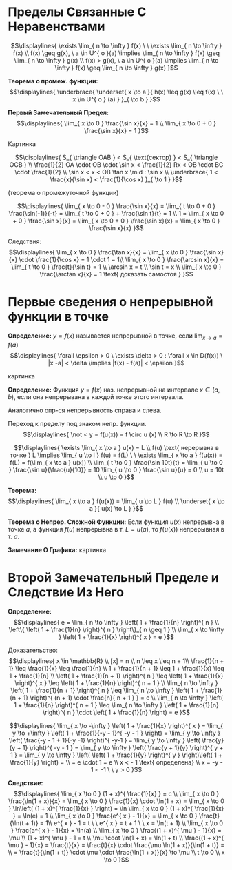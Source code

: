 # Пределы Связанные С Неравенствами 
$$\displaylines{
\exists \lim_{ n \to \infty } f(x) \ \ \exists \lim_{ n \to \infty } f(x) \\ 
f(x) \geq g(x), \ a \in U^{ o }(a) \implies \lim_{ n \to \infty } f(x) \geq \lim_{ n \to \infty } g(x) \\ 
f(x) > g(x), \ a \in U^{ o }(a) \implies \lim_{ n \to \infty } f(x) \geq \lim_{ n \to \infty } g(x) 
}$$

**Теорема о промеж. функции:**
$$\displaylines{
\underbrace{ \underset{ x \to a }{ h(x) \leq g(x) \leq f(x) \ \ x \in U^{ o } (a) } }_{ \to b } 
}$$

**Первый Замечательный Предел:**
$$\displaylines{
\lim_{ x \to 0 } \frac{\sin x}{x} = 1 \\ 
\lim_{ x \to 0 + 0 } \frac{\sin x}{x} = 1
}$$

Картинка

$$\displaylines{
S_{ \triangle OAB } < S_{ \text{сектор} } < S_{ \triangle OCB } \\ 
\frac{1}{2} OA \cdot OB \cdot \sin x < \frac{1}{2} Rx < OB \cdot BC \cdot \frac{1}{2} \\ 
\sin x < x < OB \tan x \mid : \sin x \\ 
\underbrace{ 1 < \frac{x}{\sin x} < \frac{1}{\cos x} }_{ \to 1 }
}$$

(теорема о промежуточной функции)

$$\displaylines{
\lim_{ x \to 0 - 0 } \frac{\sin x}{x} = \lim_{ t \to 0 + 0 } \frac{\sin(-1)}{-t} = \lim_{ t \to 0 + 0 } + \frac{\sin t}{t} = 1 \\ 
1 = \lim_{ x \to 0 + 0 } \frac{\sin x}{x} = \lim_{ x \to 0 + 0 } \frac{\sin x}{x} = \lim_{ x \to 0 } \frac{\sin x}{x}
}$$

Следствия: 
$$\displaylines{
\lim_{ x \to 0 } \frac{\tan x}{x} = \lim_{ x \to 0 } \frac{\sin x}{x} \cdot \frac{1}{\cos x} = 1 \cdot 1 = 1\\
\lim_{ x \to 0 } \frac{\arcsin x}{x} = \lim_{ t \to 0 } \frac{t}{\sin t} = 1 \\ 
\arcsin x = t \\ 
\sin t = x \\ 
\lim_{ x \to 0 } \frac{\arctan x}{x} = 1 \text{ доказать самостоя }
}$$

# Первые сведения о непрерывной функции в точке
**Определение:** $y = f(x)$ называется непрерывной в точке, если $\lim_{ x \to a } = f(a)$ 
$$\displaylines{
\forall \epsilon > 0 \ \exists \delta > 0 : \forall x \in D(f(x))  \ |x -a| < \delta \implies |f(x) - f(a)| < \epsilon
}$$

картинка 

**Определение:** Функция $y = f(x)$ наз. непрерывной на интервале $x \in (a, b)$, если она непрерывана в каждой точке этого интервала. 

Аналогично опр-ся непрерывность справа и слева. 

Переход к пределу под знаком непр. функции. 
$$\displaylines{
\not < y = f(u(x)) = f \circ u (x) \\ 
R \to R \to R
}$$

$$\displaylines{
\exists \lim_{ x \to a } u(x) = L \\ 
f(u) \text{ нерерывна в точке } L \implies \lim_{ u \to l } f(u) = f(L) \ \
\exists \lim_{ x \to a } f(u(x)) = f(L) = f(\lim_{ x \to a } u(x)) \\ 
\lim_{ t \to 0 } \frac{\sin 10t}{t} = \lim_{ u \to 0 } \frac{\sin u}{\frac{u}{10}} = 10 \lim_{ u \to 0 } \frac{\sin u}{u} = 0 \\ 
u = 10t \\
u \to 0 
}$$

**Теорема:**
$$\displaylines{
\lim_{ x \to a } f(u(x)) = \lim_{ u \to L } f(u) \\ 
\underset{ x \to a }{ u(x) \to L }
}$$

**Теорема о Непрер. Сложной Функции:** Если функция $u(x)$ непрерывна в точке $a$, а функция $f(u)$ непрерывна в т. $L = u(a)$, то $f(u(x))$ непрерывная в т. $a$. 

**Замечание О Графика:**
картинка 

# Второй Замечательный Пределе и Следствие Из Него 
**Определение:**
$$\displaylines{
e = \lim_{ n \to \infty } \left( 1 + \frac{1}{n} \right)^{ n } \\ 
\left\{  \left( 1 + \frac{1}{n} \right)^{ n }  \right\}_{ n \geq 1 } \\ 
\lim_{ x \to \infty } \left( 1 + \frac{1}{x} \right)^{ x } = e
}$$

Доказательство: 
$$\displaylines{
x \in \mathbb{R} \\
[x] = n \\ 
n \leq x \leq n + 1\\ 
\frac{1}{n + 1} \leq \frac{1}{x} \leq \frac{1}{n} \\ 
1 + \frac{1}{n + 1} \leq 1 + \frac{1}{x} \leq 1 + \frac{1}{n}  \\ 
\left( 1 + \frac{1}{n + 1} \right)^{ n } \leq \left( 1 + \frac{1}{x} \right)^{ x } \leq \left( 1 + \frac{1}{n} \right)^{ n + 1 } \\ 
\lim_{ n \to \infty } \left( 1 + \frac{1}{n + 1} \right)^{ n } \leq \lim_{ n \to \infty } \left( 1 + \frac{1}{n + 1} \right)^{ (n + 1) \cdot \frac{n}{ n + 1 } } = e \\ 
\lim_{ n \to \infty } \left( 1 + \frac{1}{n} \right)^{ n + 1 } \leq \lim_{ n \to \infty } \left( 1 + \frac{1}{n} \right)^{ n } \cdot \left( 1 + \frac{1}{n} \right) = e
}$$

$$\displaylines{
\lim_{ x \to -\infty }  \left( 1 + \frac{1}{x} \right)^{ x } = \lim_{ y \to +\infty } \left( 1 + \frac{1}{-y - 1}^{ -y - 1 } \right) = \lim_{ y \to \infty } \left( \frac{-y - 1 + 1}{-y -1} \right)^{ -y-1 } = \lim_{ y \to \infty } \left( \frac{y}{y + 1} \right)^{ -y - 1 } = \lim_{ y \to \infty } \left( \frac{y + 1}{y} \right)^{ y + 1 } = \lim_{ y \to \infty } \left( \left( 1 + \frac{1}{y} \right)^{ y } \right)\left( 1 + \frac{1}{y} \right) = \\ 
= e \cdot 1 = e \\ 
x < - 1 \text{ определена} \\ 
x = -y - 1 < -1 \ \ y > 0 
}$$

**Следствие:**
$$\displaylines{
\lim_{ x \to 0 } (1 + x)^{ \frac{1}{x} } = c \\ 
\lim_{ x \to 0 } \frac{\ln(1 + x)}{x} = \lim_{ x \to 0 } \frac{1}{x} \cdot \ln(1 + x) = \lim_{ x \to 0 } \ln\left( (1 + x)^{ \frac{1}{x} } \right) = \ln \lim_{ x \to 0 } (1 + x)^{ \frac{1}{x} } = \ln(e) = 1 \\ 
\lim_{ x \to 0 } \frac{e^{ x } - 1}{x} = \lim_{ x \to 0 } \frac{t}{\ln(t + 1)} = 1\\ 
e^{ x } - 1 = t \ \ e^{ x } = t + 1 \ \ x = \ln(t + 1) \\ 
\lim_{ x \to 0 } \frac{a^{ x } - 1}{x} = \ln(a) \\ 
\lim_{ x \to 0 } \frac{(1 + x)^{ \mu } - 1}{x} = \mu \\ 
(1 + x)^{ \mu } - 1 = t \\ 
\mu \cdot \ln(1 + x) = \ln(1 + t) \\ 
\frac{(1 + x)^{ \mu } - 1}{x} = \frac{t}{x} = \frac{t}{x} \cdot \frac{\mu \ln(1 + x)}{\ln(1 + t)} = \\ 
= \frac{t}{\ln(1 + t)} \cdot \mu \cdot \frac{\ln(1 + x)}{x} \to \mu \\ 
t \to 0 \\ 
x \to 0
}$$